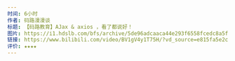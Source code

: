 ```yaml
---
时间: 6小时
作者: 码路漫漫谈
标题: 【码路教育】AJax & axios ，看了都说好！
图片: https://i1.hdslb.com/bfs/archive/5de96adcaaca44e293f6558fcedc8a5faa89354a.jpg@518w_290h_1c_!web-video-share-cover.webp
链接: https://www.bilibili.com/video/BV1gV4y1T75H/?vd_source=e815fa5e2c428a98163e9d19be40ec58
评价: ★★★★
---
```

